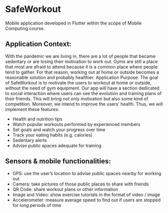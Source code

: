# SafeWorkout
Mobile application developed in Flutter within the scope of Mobile Computing course.

## Application Context:
With the pandemic we are living in, there are a lot of people that became sedentary or are losing their motivation to work out.  Gyms are still a place that most are afraid to attend because it is a common place where people tend to gather. For that reason, working out at home or outside becomes a reasonable solution and probably healthier. 
Application Purpose:
The goal of SafeWorkout is to motivate the users to workout at home or outside, without the need of gym equipment. Our app will have a section dedicated to social interaction where users can see the evolution and training plans of their friends. This will bring not only motivation but also some kind of competition. Moreover, we intend to improve the users’ health. Thus, we will implement these features: 

- Health and nutrition tips 
- Watch popular workouts performed by experienced members 
- Set goals and watch your progress over time
- Track your eating habits (e.g. calories) 	
- Sedentary alerts 
- Advise public spaces adequate for training 

## Sensors & mobile functionalities:
- GPS: use the user’s location to advise public spaces nearby for working out 
- Camera: take pictures of those public places to share with friends  
- QR Code: share workout plans or other information 
- Image and Video: show exercise tutorials in the format of video / image 
- Accelerometer: measure average speed to find out if users are stopped for long periods of time 
